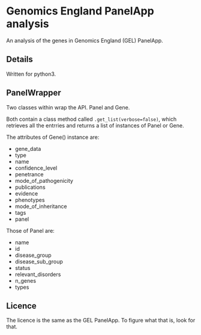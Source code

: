 # Genomics England PanelApp analysis
An analysis of the genes in Genomics England (GEL) PanelApp.

## Details
Written for python3.

## PanelWrapper
Two classes within wrap the API. Panel and Gene.                 

Both contain a class method called `.get_list(verbose=false)`, which retrieves all the entrries and returns a list of instances of Panel or Gene.

The attributes of Gene() instance are:
* gene_data
* type
* name
* confidence_level
* penetrance
* mode_of_pathogenicity
* publications
* evidence
* phenotypes
* mode_of_inheritance
* tags
* panel

Those of Panel are:
* name
* id
* disease_group
* disease_sub_group
* status
* relevant_disorders
* n_genes
* types


## Licence
The licence is the same as the GEL PanelApp. To figure what that is, look for that.

